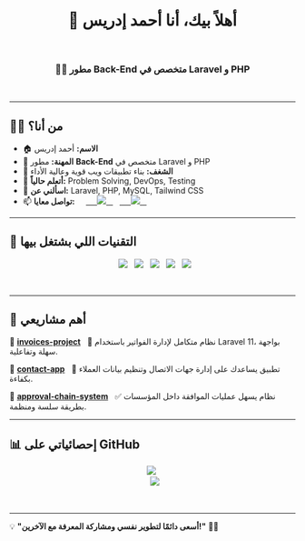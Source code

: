 <h1 align="center">👋 أهلاً بيك، أنا أحمد إدريس</h1>  
<h3 align="center">👨‍💻 مطور Back-End متخصص في Laravel و PHP</h3>  

---

## 👨‍💻 **من أنا؟**  
- 🏠 **الاسم:** أحمد إدريس  
- 💼 **المهنة:** مطور **Back-End** متخصص في Laravel و PHP  
- 🚀 **الشغف:** بناء تطبيقات ويب قوية وعالية الأداء  
- 🌱 **أتعلم حالياً:** Problem Solving, DevOps, Testing  
- 💬 **اسألني عن:** Laravel, PHP, MySQL, Tailwind CSS  
- 📫 **تواصل معايا:**  
  <a href="https://www.linkedin.com/in/ahmed-edress-627b56238" target="_blank">
    <img src="https://img.shields.io/badge/LinkedIn-0077B5?style=for-the-badge&logo=linkedin&logoColor=white" />
  </a>
  <a href="mailto:ahmededress111@gmail.com">
    <img src="https://img.shields.io/badge/Email-D14836?style=for-the-badge&logo=gmail&logoColor=white" />
  </a>  

---

## 🔧 **التقنيات اللي بشتغل بيها**  
<p align="center">
  <img src="https://img.shields.io/badge/PHP-777BB4?style=for-the-badge&logo=php&logoColor=white" />
  <img src="https://img.shields.io/badge/Laravel-FF2D20?style=for-the-badge&logo=laravel&logoColor=white" />
  <img src="https://img.shields.io/badge/MySQL-4479A1?style=for-the-badge&logo=mysql&logoColor=white" />
  <img src="https://img.shields.io/badge/Tailwind%20CSS-38B2AC?style=for-the-badge&logo=tailwind-css&logoColor=white" />
  <img src="https://img.shields.io/badge/Docker-2496ED?style=for-the-badge&logo=docker&logoColor=white" />
</p>  

---

## 📂 **أهم مشاريعي**  
🔹 **[invoices-project](https://github.com/ahmed-on391/invoices_project.git)**  
🚀 نظام متكامل لإدارة الفواتير باستخدام Laravel 11، بواجهة سهلة وتفاعلية.  

🔹 **[contact-app](https://github.com/ahmed-on391/contact-app)**  
📇 تطبيق يساعدك على إدارة جهات الاتصال وتنظيم بيانات العملاء بكفاءة.  

🔹 **[approval-chain-system](https://github.com/ahmed-on391/approval-chain-system)**  
✅ نظام يسهل عمليات الموافقة داخل المؤسسات بطريقة سلسة ومنظمة.  

---

## 📊 **إحصائياتي على GitHub**  
<p align="center">
  <img src="https://github-readme-stats.vercel.app/api?username=ahmed-on391&show_icons=true&theme=radical" />
  <br>
  <img src="https://github-readme-streak-stats.herokuapp.com/?user=ahmed-on391&theme=radical" />
</p>  

---

💡 **"أسعى دائمًا لتطوير نفسي ومشاركة المعرفة مع الآخرين!"** 🚀🔥
